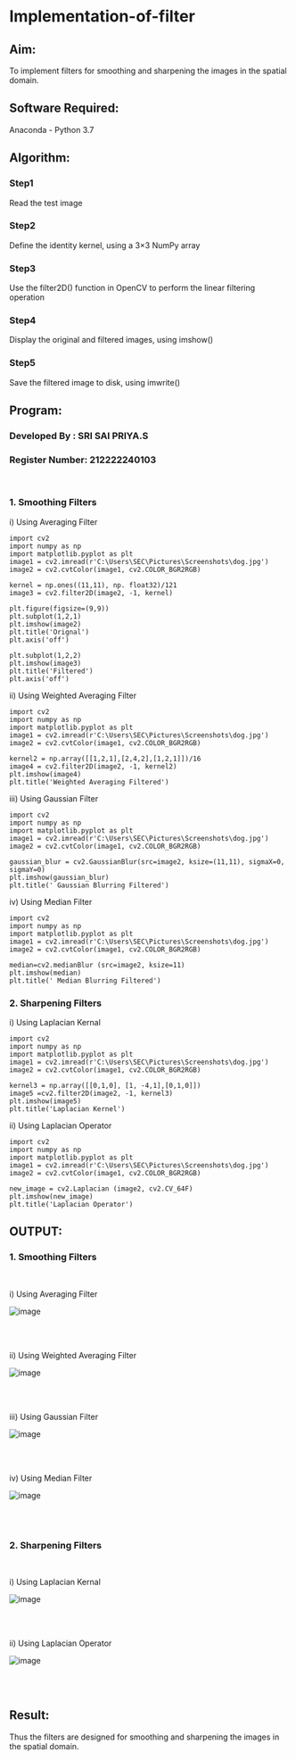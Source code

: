 # Implementation-of-filter
## Aim:
To implement filters for smoothing and sharpening the images in the spatial domain.

## Software Required:
Anaconda - Python 3.7

## Algorithm:
### Step1
Read the test image
</br> 

### Step2
Define the identity kernel, using a 3×3 NumPy array
</br> 

### Step3
Use the filter2D() function in OpenCV to perform the linear filtering operation
</br> 

### Step4
Display the original and filtered images, using imshow()
</br> 

### Step5
Save the filtered image to disk, using imwrite()
</br> 

## Program: 
### Developed By   : SRI SAI PRIYA.S
### Register Number: 212222240103
</br>

### 1. Smoothing Filters

i) Using Averaging Filter
```
import cv2
import numpy as np
import matplotlib.pyplot as plt
image1 = cv2.imread(r'C:\Users\SEC\Pictures\Screenshots\dog.jpg')
image2 = cv2.cvtColor(image1, cv2.COLOR_BGR2RGB)

kernel = np.ones((11,11), np. float32)/121
image3 = cv2.filter2D(image2, -1, kernel)

plt.figure(figsize=(9,9))
plt.subplot(1,2,1)
plt.imshow(image2)
plt.title('Orignal')
plt.axis('off')

plt.subplot(1,2,2)
plt.imshow(image3)
plt.title('Filtered')
plt.axis('off')
```
ii) Using Weighted Averaging Filter
```
import cv2
import numpy as np
import matplotlib.pyplot as plt
image1 = cv2.imread(r'C:\Users\SEC\Pictures\Screenshots\dog.jpg')
image2 = cv2.cvtColor(image1, cv2.COLOR_BGR2RGB)

kernel2 = np.array([[1,2,1],[2,4,2],[1,2,1]])/16
image4 = cv2.filter2D(image2, -1, kernel2)
plt.imshow(image4)
plt.title('Weighted Averaging Filtered')
```
iii) Using Gaussian Filter
```
import cv2
import numpy as np
import matplotlib.pyplot as plt
image1 = cv2.imread(r'C:\Users\SEC\Pictures\Screenshots\dog.jpg')
image2 = cv2.cvtColor(image1, cv2.COLOR_BGR2RGB)

gaussian_blur = cv2.GaussianBlur(src=image2, ksize=(11,11), sigmaX=0, sigmaY=0)
plt.imshow(gaussian_blur)
plt.title(' Gaussian Blurring Filtered')
```

iv) Using Median Filter
```
import cv2
import numpy as np
import matplotlib.pyplot as plt
image1 = cv2.imread(r'C:\Users\SEC\Pictures\Screenshots\dog.jpg')
image2 = cv2.cvtColor(image1, cv2.COLOR_BGR2RGB)

median=cv2.medianBlur (src=image2, ksize=11)
plt.imshow(median)
plt.title(' Median Blurring Filtered')
```

### 2. Sharpening Filters
i) Using Laplacian Kernal
```
import cv2
import numpy as np
import matplotlib.pyplot as plt
image1 = cv2.imread(r'C:\Users\SEC\Pictures\Screenshots\dog.jpg')
image2 = cv2.cvtColor(image1, cv2.COLOR_BGR2RGB)

kernel3 = np.array([[0,1,0], [1, -4,1],[0,1,0]])
image5 =cv2.filter2D(image2, -1, kernel3)
plt.imshow(image5)
plt.title('Laplacian Kernel')
```
ii) Using Laplacian Operator
```
import cv2
import numpy as np
import matplotlib.pyplot as plt
image1 = cv2.imread(r'C:\Users\SEC\Pictures\Screenshots\dog.jpg')
image2 = cv2.cvtColor(image1, cv2.COLOR_BGR2RGB)

new_image = cv2.Laplacian (image2, cv2.CV_64F)
plt.imshow(new_image)
plt.title('Laplacian Operator')
```

## OUTPUT:
### 1. Smoothing Filters
</br>

i) Using Averaging Filter

![image](https://github.com/SriSaiPriyaSenthilvel/Implementation-of-filter/assets/119475702/b79d1e3c-7b93-4475-b6e7-aa8f2ffef1d0)

</br>
</br>

ii) Using Weighted Averaging Filter

![image](https://github.com/SriSaiPriyaSenthilvel/Implementation-of-filter/assets/119475702/46c7eaf0-6354-4385-921d-4dbfa4a3995b)

</br>
</br>

iii) Using Gaussian Filter

![image](https://github.com/SriSaiPriyaSenthilvel/Implementation-of-filter/assets/119475702/17d7dc98-35b9-4e56-99bb-d6baee1e6975)

</br>
</br>

iv) Using Median Filter

![image](https://github.com/SriSaiPriyaSenthilvel/Implementation-of-filter/assets/119475702/9f9d3aa9-26aa-4d76-a4e8-f8d5c59ac858)

</br>
</br>

### 2. Sharpening Filters
</br>

i) Using Laplacian Kernal

![image](https://github.com/SriSaiPriyaSenthilvel/Implementation-of-filter/assets/119475702/46bd9318-758a-4e77-9d2a-403106090afc)

</br>
</br>

ii) Using Laplacian Operator

![image](https://github.com/SriSaiPriyaSenthilvel/Implementation-of-filter/assets/119475702/5ac5f67a-a207-4428-a718-371944615869)

</br>
</br>

## Result:
Thus the filters are designed for smoothing and sharpening the images in the spatial domain.
